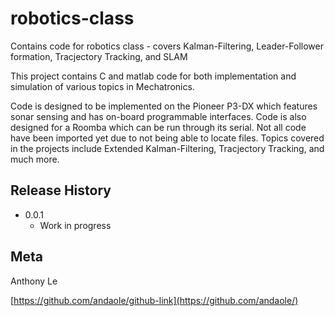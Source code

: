 # robotics-class
Contains code for robotics class - covers Kalman-Filtering, Leader-Follower formation, Tracjectory Tracking, and SLAM


  This project contains C and matlab code for both implementation and simulation of various topics in Mechatronics.
  
  Code is designed to be implemented on the Pioneer P3-DX which features sonar sensing and has on-board programmable interfaces. Code is also designed for a Roomba which can be run through its serial. Not all code have been imported yet due to not being able to locate files. Topics covered in the projects include Extended Kalman-Filtering, Tracjectory Tracking, and much more.


## Release History


* 0.0.1
    * Work in progress

## Meta

Anthony Le

[https://github.com/andaole/github-link](https://github.com/andaole/)
